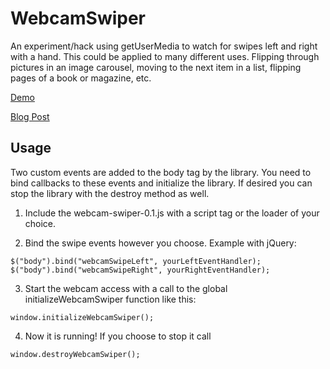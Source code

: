 # WebcamSwiper

An experiment/hack using getUserMedia to watch for swipes left and right with a hand. This could be applied to many different uses. Flipping through pictures in an image carousel, moving to the next item in a list, flipping pages of a book or magazine, etc.

[Demo](https://iambrandonn.github.com/WebcamSwiper)

[Blog Post](http://tripleequals.blogspot.com/2012/09/webcam-swiper.html)

## Usage

Two custom events are added to the body tag by the library. You need to bind callbacks to these events and initialize the library. If desired you can stop the library with the destroy method as well.

1. Include the webcam-swiper-0.1.js with a script tag or the loader of your choice.

2. Bind the swipe events however you choose. Example with jQuery:

`$("body").bind("webcamSwipeLeft", yourLeftEventHandler); $("body").bind("webcamSwipeRight", yourRightEventHandler);`

3. Start the webcam access with a call to the global initializeWebcamSwiper function like this:

`window.initializeWebcamSwiper();`

4. Now it is running! If you choose to stop it call

`window.destroyWebcamSwiper();`
